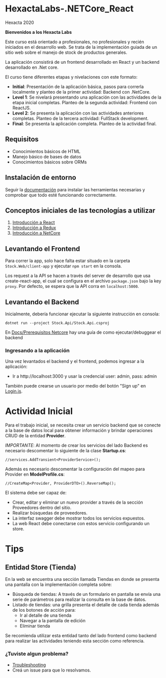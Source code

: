 # HexactaLabs-.NETCore_React

Hexacta 2020

**Bienvenidos a los Hexacta Labs**

Este curso está orientado a profesionales, no profesionales y recién iniciados en el desarrollo web. 
Se trata de la implementación guiada de un sitio web sobre el manejo de stock de productos generales.

La aplicación consistirá de un frontend desarrollado en React y un backend desarrollado en .Net core.

El curso tiene diferentes etapas y nivelaciones con este formato:
* __Initial__: Presentación de la aplicación básica, pasos para correrla localmente y planteo de la primer actividad: Backend con .NetCore.
* __Level 1__: Se nivelará presentando una aplicación con las actividades de la etapa inicial completas. Planteo de la segunda actividad: Frontend con ReactJS.
* __Level 2__: Se presenta la aplicación con las actividades anteriores completas. Planteo de la tercera actividad: FullStack development.
* __Final__: Se presenta la aplicación completa. Planteo de la actividad final. 

## Requisitos
* Conocimientos básicos de HTML
* Manejo básico de bases de datos
* Conocimientos básicos sobre ORMs

## Instalación de entorno
Seguir la [documentación](./Docs/instalacion_entorno.md) para instalar las herramientas necesarias y comprobar que todo esté funcionando correctamente.

## Conceptos iniciales de las tecnologías a utilizar
1. [Introducción a React](./Docs/react.md)
1. [Introducción a Redux](./Docs/redux.md)
1. [Introducción a NetCore](./Docs/netcore.md)

## Levantando el Frontend

Para correr la app, solo hace falta estar situado en la carpeta `Stock.Web/client-app` y ejecutar `npm start` en la consola.

Los request a la API se hacen a través del server de desarrollo que usa create-react-app, el cual se configura en el archivo
`package.json` bajo la key `proxy`. Por defecto, se espera que la API corra en `localhost:5000`.

## Levantando el Backend
Inicialmente, debería funcionar ejecutar la siguiente instrucción en consola:

```
dotnet run --project Stock.Api/Stock.Api.csproj
```
En [Docs/Prerequisitos Netcore](./Docs/prerequisitosnetcore.md) hay una guía de como ejecutar/debuggear el backend

### Ingresando a la aplicación
Una vez levantados el backend y el frontend, podemos ingresar a la aplicación:
- Ir a http://localhost:3000 y usar la credencial user: admin, pass: admin

También puede crearse un usuario por medio del botón "Sign up" en [Login.js](../Stock.Web/client-app/src/modules/auth/presentational/Login.js).


# Actividad Inicial
Para el trabajo inicial, se necesita crear un servicio backend que se conecte a la base de datos local para obtener información y brindar operaciones CRUD de la entidad __Provider__.

*IMPORTANTE*: Al momento de crear los servicios del lado Backend es necesario descomentar lo siguiente de la clase __Startup.cs__:
```
//services.AddTransient<ProviderService>();
```

Además es necesario descomentar la configuración del mapeo para Provider en __ModelProfile.cs__:
```
//CreateMap<Provider, ProviderDTO>().ReverseMap();  
```

El sistema debe ser capaz de:
* Crear, editar y eliminar un nuevo provider a través de la sección Proveedores dentro del sitio.
* Realizar búsquedas de proveedores.
* La interfaz swagger debe mostrar todos los servicios expuestos.
* La web React debe conectarse con estos servicio configurando un store.

# Tips
## Entidad Store (Tienda)
En la web se encuentra una sección llamada Tiendas en donde se presenta una pantalla con la implementación completa sobre:
* Búsqueda de tiendas: A través de un formulario en pantalla se envía una serie de parámetros para realizar la consulta en la base de datos.
* Listado de tiendas: una grilla presenta el detalle de cada tienda además de los botones de acción para:
  * Ir al detalle de una tienda
  * Navegar a la pantalla de edición
  * Eliminar tienda

Se recomienda utilizar esta entidad tanto del lado frontend como backend para realizar las actividades teniendo esta sección como referencia.




### ¿Tuviste algun problema? 
- [Troubleshooting](./Docs/troubleshooting.md)
- Creá un issue para que lo resolvamos.

